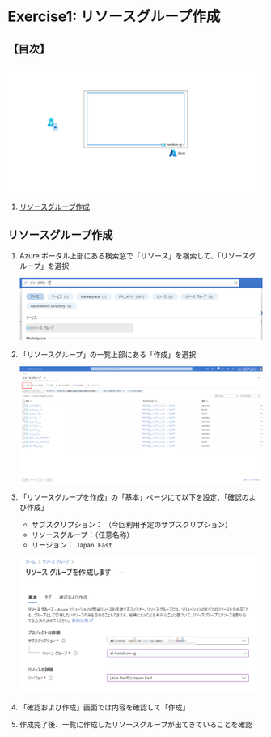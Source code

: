 # Exercise1: リソースグループ作成

## 【目次】

![](images/e01-0000-rg.png)

1. [リソースグループ作成](#リソースグループ作成)


## リソースグループ作成

1. Azure ポータル上部にある検索窓で「リソース」を検索して、「リソースグループ」を選択

    ![](images/e01-0101-rg.png)

1. 「リソースグループ」の一覧上部にある「作成」を選択

    ![](images/e01-0102-rg.png)

1. 「リソースグループを作成」の「基本」ページにて以下を設定、「確認のよび作成」

      * サブスクリプション： （今回利用予定のサブスクリプション）
      * リソースグループ：（任意名称）
      * リージョン： `Japan East`

    ![](images/e01-0103-rg.png)

1. 「確認および作成」画面では内容を確認して「作成」

1. 作成完了後、一覧に作成したリソースグループが出てきていることを確認
